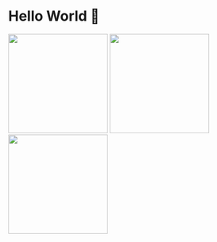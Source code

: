# Hello World 👋

<!--
**zhazha171/zhazha171** is a ✨ _special_ ✨ repository because its `README.md` (this file) appears on your GitHub profile.

Here are some ideas to get you started:

- 🔭 I’m currently working on ...
- 🌱 I’m currently learning ...
- 👯 I’m looking to collaborate on ...
- 🤔 I’m looking for help with ...
- 💬 Ask me about ...
- 📫 How to reach me: ...
- 😄 Pronouns: ...
- ⚡ Fun fact: ...
-->

<div>
  <img src="https://media.giphy.com/media/Vuw9m5wXviFIQ/source.gif" width="200" height="auto" />
  <img src="https://media.giphy.com/media/Vuw9m5wXviFIQ/source.gif" width="200" height="auto" />
  <img src="https://media.giphy.com/media/Vuw9m5wXviFIQ/source.gif" width="200" height="auto" />
</div>
